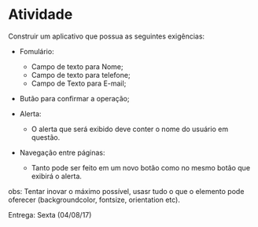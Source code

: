 # Atividade


Construir um aplicativo que possua as seguintes exigências: 

- Fomulário:
    - Campo de texto para Nome;
    - Campo de texto para telefone;
    - Campo de Texto para E-mail;

- Butão para confirmar a operação;

- Alerta: 
    -  O alerta que será exibido deve conter o nome do usuário em questão.

- Navegação entre páginas: 
    - Tanto pode ser feito em um novo botão como no mesmo botão que exibirá o alerta.

obs: Tentar inovar o máximo possível, usasr tudo o que o elemento pode oferecer (backgroundcolor, fontsize, orientation etc).

Entrega: Sexta (04/08/17)